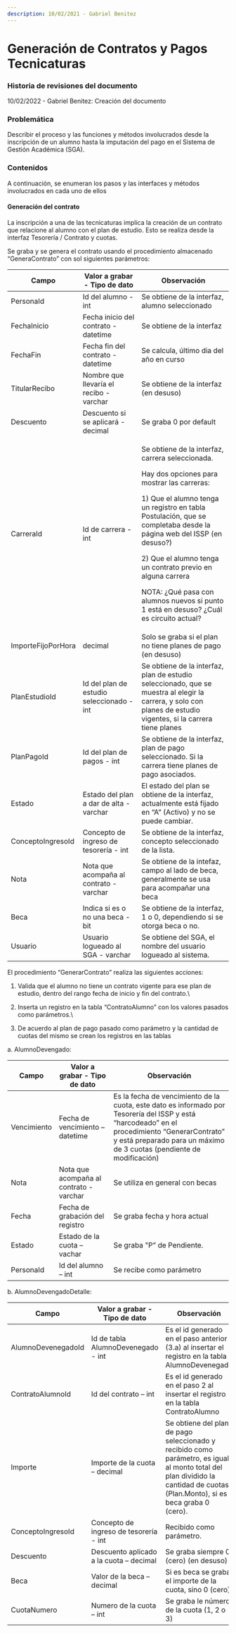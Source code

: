 ```yaml
---
description: 10/02/2021 - Gabriel Benitez
---
```


# Generación de Contratos y Pagos Tecnicaturas

### **Historia de revisiones del documento**

10/02/2022 - Gabriel Benitez: Creación del documento

### Problemática

Describir el proceso y las funciones y métodos involucrados desde la inscripción de un alumno hasta la imputación del pago en el Sistema de Gestión Académica (SGA).

### Contenidos

A continuación, se enumeran los pasos y las interfaces y métodos involucrados en cada uno de ellos

#### Generación del contrato

La inscripción a una de las tecnicaturas implica la creación de un contrato que relacione al alumno con el plan de estudio. Esto se realiza desde la interfaz Tesorería / Contrato y cuotas.

Se graba y se genera el contrato usando el procedimiento almacenado “GeneraContrato” con sol siguientes parámetros:

| Campo              | Valor a grabar - Tipo de dato             | Observación                                                                                                                                                                                                                                                                                                                                                                                          |
| ------------------ | ----------------------------------------- | ---------------------------------------------------------------------------------------------------------------------------------------------------------------------------------------------------------------------------------------------------------------------------------------------------------------------------------------------------------------------------------------------------- |
| PersonaId          | Id del alumno - int                       | Se obtiene de la interfaz, alumno seleccionado                                                                                                                                                                                                                                                                                                                                                       |
| FechaInicio        | Fecha inicio del contrato - datetime      | Se obtiene de la interfaz                                                                                                                                                                                                                                                                                                                                                                            |
| FechaFin           | Fecha fin del contrato - datetime         | Se calcula, último dia del año en curso                                                                                                                                                                                                                                                                                                                                                              |
| TitularRecibo      | Nombre que llevaría el recibo - varchar   | Se obtiene de la interfaz (en desuso)                                                                                                                                                                                                                                                                                                                                                                |
| Descuento          | Descuento si se aplicará - decimal        | Se graba 0 por default                                                                                                                                                                                                                                                                                                                                                                               |
| CarreraId          | Id de carrera - int                       | <p>Se obtiene de la interfaz, carrera seleccionada.</p><p>Hay dos opciones para mostrar las carreras:</p><p>1) Que el alumno tenga un registro en tabla Postulación, que se completaba desde la página web del ISSP (en desuso?)</p><p>2) Que el alumno tenga un contrato previo en alguna carrera</p><p>NOTA: ¿Qué pasa con alumnos nuevos si punto 1 está en desuso? ¿Cuál es circuito actual?</p> |
| ImporteFijoPorHora | decimal                                   | Solo se graba si el plan no tiene planes de pago (en desuso)                                                                                                                                                                                                                                                                                                                                         |
| PlanEstudioId      | Id del plan de estudio seleccionado - int | Se obtiene de la interfaz, plan de estudio seleccionado, que se muestra al elegir la carrera, y solo con planes de estudio vigentes, si la carrera tiene planes                                                                                                                                                                                                                                      |
| PlanPagoId         | Id del plan de pagos - int                | Se obtiene de la interfaz, plan de pago seleccionado. Si la carrera tiene planes de pago asociados.                                                                                                                                                                                                                                                                                                  |
| Estado             | Estado del plan a dar de alta - varchar   | El estado del plan se obtiene de la interfaz, actualmente está fijado en “A” (Activo) y no se puede cambiar.                                                                                                                                                                                                                                                                                         |
| ConceptoIngresoId  | Concepto de ingreso de tesorería - int    | Se obtiene de la interfaz, concepto seleccionado de la lista.                                                                                                                                                                                                                                                                                                                                        |
| Nota               | Nota que acompaña al contrato - varchar   | Se obtiene de la intefaz, campo al lado de beca, generalmente se usa para acompañar una beca                                                                                                                                                                                                                                                                                                         |
| Beca               | Indica si es o no una beca - bit          | Se obtiene de la interfaz, 1 o 0, dependiendo si se otorga beca o no.                                                                                                                                                                                                                                                                                                                                |
| Usuario            | Usuario logueado al SGA - varchar         | Se obtiene del SGA, el nombre del usuario logueado al sistema.                                                                                                                                                                                                                                                                                                                                       |

El procedimiento “GenerarContrato” realiza las siguientes acciones:

1. Valida que el alumno no tiene un contrato vigente para ese plan de estudio, dentro del rango fecha de inicio y fin del contrato.\

2. Inserta un registro en la tabla “ContratoAlumno” con los valores pasados como parámetros.\

3. De acuerdo al plan de pago pasado como parámetro y la cantidad de cuotas del mismo se crean los registros en las tablas

&#x20;         a. AlumnoDevengado:

| Campo       | Valor a grabar - Tipo de dato           | Observación                                                                                                                                                                                                             |
| ----------- | --------------------------------------- | ----------------------------------------------------------------------------------------------------------------------------------------------------------------------------------------------------------------------- |
| Vencimiento | Fecha de vencimiento – datetime         | Es la fecha de vencimiento de la cuota, este dato es informado por Tesorería del ISSP y está “harcodeado” en el procedimiento “GenerarContrato” y está preparado para un máximo de 3 cuotas (pendiente de modificación) |
| Nota        | Nota que acompaña al contrato - varchar | Se utiliza en general con becas                                                                                                                                                                                         |
| Fecha       | Fecha de grabación del registro         | Se graba fecha y hora actual                                                                                                                                                                                            |
| Estado      | Estado de la cuota – vachar             | Se graba "P” de Pendiente.                                                                                                                                                                                              |
| PersonaId   | Id del alumno – int                     | Se recibe como parámetro                                                                                                                                                                                                |

&#x20;         b. AlumnoDevengadoDetalle:

| Campo              | Valor a grabar - Tipo de dato           | Observación                                                                                                                                                                  |
| ------------------ | --------------------------------------- | ---------------------------------------------------------------------------------------------------------------------------------------------------------------------------- |
| AlumnoDevenegadoId | Id de tabla AlumnoDevenegado - int      | Es el id generado en el paso anterior (3.a) al insertar el registro en la tabla AlumnoDevenegado                                                                             |
| ContratoAlumnoId   | Id del contrato – int                   | Es el id generado en el paso 2 al insertar el registro en la tabla ContratoAlumno                                                                                            |
| Importe            | Importe de la cuota – decimal           | Se obtiene del plan de pago seleccionado y recibido como parámetro, es igual al monto total del plan dividido la cantidad de cuotas (Plan.Monto), si es beca graba 0 (cero). |
| ConceptoIngresoId  | Concepto de ingreso de tesorería - int  | Recibido como parámetro.                                                                                                                                                     |
| Descuento          | Descuento aplicado a la cuota – decimal | Se graba siempre 0 (cero) (en desuso)                                                                                                                                        |
| Beca               | Valor de la beca – decimal              | Si es beca se graba el importe de la cuota, sino 0 (cero)                                                                                                                    |
| CuotaNumero        | Numero de la cuota – int                | Se graba le número de la cuota (1, 2 o 3)                                                                                                                                    |

